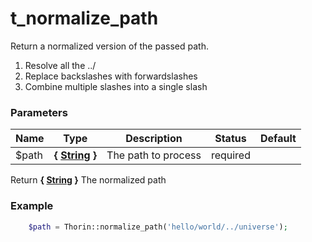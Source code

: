 # t_normalize_path

Return a normalized version of the passed path.
1. Resolve all the ../
2. Replace backslashes with forwardslashes
3. Combine multiple slashes into a single slash


### Parameters
Name  |  Type  |  Description  |  Status  |  Default
------------  |  ------------  |  ------------  |  ------------  |  ------------
$path  |  **{ [String](http://php.net/manual/en/language.types.string.php) }**  |  The path to process  |  required  |

Return **{ [String](http://php.net/manual/en/language.types.string.php) }** The normalized path

### Example
```php
	$path = Thorin::normalize_path('hello/world/../universe');
```